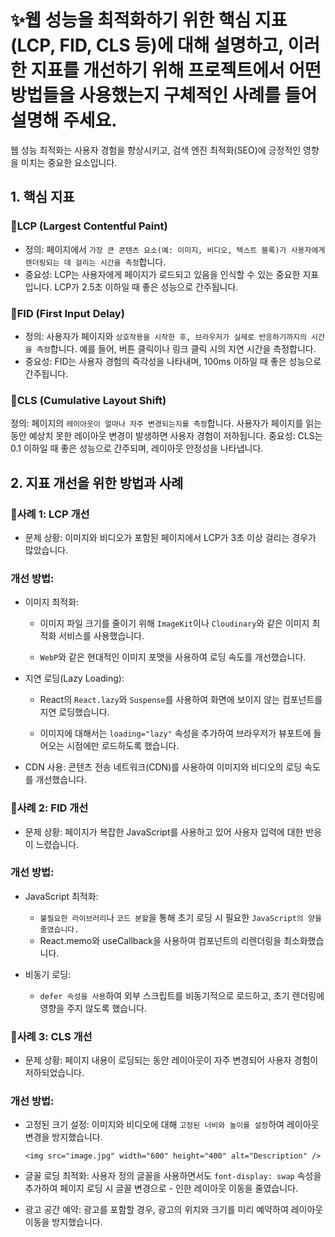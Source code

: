 # ✨웹 성능을 최적화하기 위한 핵심 지표(LCP, FID, CLS 등)에 대해 설명하고, 이러한 지표를 개선하기 위해 프로젝트에서 어떤 방법들을 사용했는지 구체적인 사례를 들어 설명해 주세요.

웹 성능 최적화는 사용자 경험을 향상시키고, 검색 엔진 최적화(SEO)에 긍정적인 영향을 미치는 중요한 요소입니다.

## 1. 핵심 지표

### 📖LCP (Largest Contentful Paint)

- 정의: 페이지에서 `가장 큰 콘텐츠 요소(예: 이미지, 비디오, 텍스트 블록)가 사용자에게 렌더링되는 데 걸리는 시간을 측정`합니다.
- 중요성: LCP는 사용자에게 페이지가 로드되고 있음을 인식할 수 있는 중요한 지표입니다. LCP가 2.5초 이하일 때 좋은 성능으로 간주됩니다.

### 📖FID (First Input Delay)

- 정의: 사용자가 페이지와 `상호작용을 시작한 후, 브라우저가 실제로 반응하기까지의 시간을 측정`합니다. 예를 들어, 버튼 클릭이나 링크 클릭 시의 지연 시간을 측정합니다.
- 중요성: FID는 사용자 경험의 즉각성을 나타내며, 100ms 이하일 때 좋은 성능으로 간주됩니다.

### 📖CLS (Cumulative Layout Shift)

정의: 페이지의 `레이아웃이 얼마나 자주 변경되는지를 측정`합니다. 사용자가 페이지를 읽는 동안 예상치 못한 레이아웃 변경이 발생하면 사용자 경험이 저하됩니다.
중요성: CLS는 0.1 이하일 때 좋은 성능으로 간주되며, 레이아웃 안정성을 나타냅니다.

## 2. 지표 개선을 위한 방법과 사례

### 🚨사례 1: LCP 개선

- 문제 상황: 이미지와 비디오가 포함된 페이지에서 LCP가 3초 이상 걸리는 경우가 많았습니다.

### 개선 방법:

- 이미지 최적화:

  - 이미지 파일 크기를 줄이기 위해 `ImageKit`이나 `Cloudinary`와 같은 이미지 최적화 서비스를 사용했습니다.

  - `WebP`와 같은 현대적인 이미지 포맷을 사용하여 로딩 속도를 개선했습니다.

- 지연 로딩(Lazy Loading):

  - React의 `React.lazy`와 `Suspense`를 사용하여 화면에 보이지 않는 컴포넌트를 지연 로딩했습니다.

  - 이미지에 대해서는 `loading="lazy"` 속성을 추가하여 브라우저가 뷰포트에 들어오는 시점에만 로드하도록 했습니다.

- CDN 사용: 콘텐츠 전송 네트워크(CDN)를 사용하여 이미지와 비디오의 로딩 속도를 개선했습니다.

### 🚨사례 2: FID 개선

- 문제 상황: 페이지가 복잡한 JavaScript를 사용하고 있어 사용자 입력에 대한 반응이 느렸습니다.

### 개선 방법:

- JavaScript 최적화:

  - `불필요한 라이브러리`나 `코드 분할`을 통해 초기 로딩 시 필요한 `JavaScript의 양을 줄였습니다.`
  - React.memo와 useCallback을 사용하여 컴포넌트의 리렌더링을 최소화했습니다.

- 비동기 로딩:
  - `defer 속성을 사용`하여 외부 스크립트를 비동기적으로 로드하고, 초기 렌더링에 영향을 주지 않도록 했습니다.

### 🚨사례 3: CLS 개선

- 문제 상황: 페이지 내용이 로딩되는 동안 레이아웃이 자주 변경되어 사용자 경험이 저하되었습니다.

### 개선 방법:

- 고정된 크기 설정: 이미지와 비디오에 대해 `고정된 너비와 높이를 설정`하여 레이아웃 변경을 방지했습니다.

  ```
  <img src="image.jpg" width="600" height="400" alt="Description" />
  ```

- 글꼴 로딩 최적화: 사용자 정의 글꼴을 사용하면서도 `font-display: swap` 속성을 추가하여 페이지 로딩 시 글꼴 변경으로 - 인한 레이아웃 이동을 줄였습니다.
- 광고 공간 예약: 광고를 포함할 경우, 광고의 위치와 크기를 미리 예약하여 레이아웃 이동을 방지했습니다.
